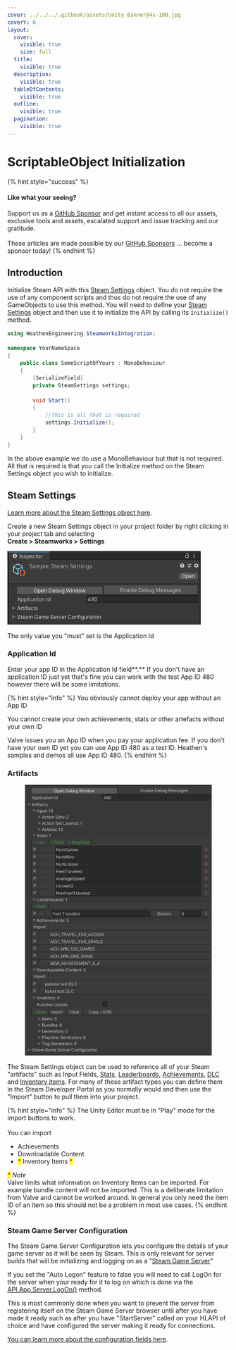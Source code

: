 ```yaml
---
cover: ../../../.gitbook/assets/Unity Banner@4x-100.jpg
coverY: 0
layout:
  cover:
    visible: true
    size: full
  title:
    visible: true
  description:
    visible: true
  tableOfContents:
    visible: true
  outline:
    visible: true
  pagination:
    visible: true
---
```


# ScriptableObject Initialization

{% hint style="success" %}
#### Like what your seeing?

Support us as a [GitHub Sponsor](../../../become-a-sponsor/) and get instant access to all our assets, exclusive tools and assets, escalated support and issue tracking and our gratitude.\
\
These articles are made possible by our [GitHub Sponsors](../../../become-a-sponsor/) ... become a sponsor today!
{% endhint %}

## Introduction

Initialize Steam API with this [Steam Settings](../scriptable-objects/steam-settings/) object. You do not require the use of any component scripts and thus do not require the use of any GameObjects to use this method. You will need to define your [Steam Settings](../scriptable-objects/steam-settings/) object and then use it to initialize the API by calling its `Initialize()` method.

```csharp
using HeathenEngineering.SteamworksIntegration;

namespace YourNameSpace
{
    public class SomeScriptOfYours : MonoBehaviour
    {
        [SerializeField]
        private SteamSettings settings;
    
        void Start()
        {
            //This is all that is required
            settings.Initialize();
        }
    }
}
```

In the above example we do use a MonoBehaviour but that is not required. All that is required is that you call the Initialize method on the Steam Settings object you wish to initialize.

## Steam Settings

[Learn more about the Steam Settings object here](../scriptable-objects/steam-settings/).

Create a new Steam Settings object in your project folder by right clicking in your project tab and selecting\
**Create > Steamworks > Settings**

![](<../../../.gitbook/assets/image (158) (1) (1) (1) (1).png>)

The only value you "must" set is the Application Id

### Application Id

Enter your app ID in the Application Id field**.**  If you don't have an application ID just yet that's fine you can work with the test App ID 480 however there will be some limitations.&#x20;

{% hint style="info" %}
You obviously cannot deploy your app without an App ID

You cannot create your own achievements, stats or other artefacts without your own ID



Valve issues you an App ID when you pay your application fee. If you don't have your own ID yet you can use App ID 480 as a test ID. Heathen's samples and demos all use App ID 480.
{% endhint %}

### Artifacts

<figure><img src="../../../.gitbook/assets/image (3) (5).png" alt=""><figcaption></figcaption></figure>

The Steam Settings object can be used to reference all of your Steam "artifacts" such as Input Fields, [Stats](../../../company/steam/steamworks/stats-object.md), [Leaderboards](../../../company/steam/steamworks/leaderboard-object/), [Achievements](../../../company/steam/achievements.md), [DLC ](../../../company/steam/steamworks/downloadable-content-object.md)and [Inventory items](../../../company/steam/steamworks/inventory/). For many of these artifact types you can define them in the Steam Developer Portal as you normally would and then use the "Import" button to pull them into your project.

{% hint style="info" %}
The Unity Editor must be in "Play" mode for the import buttons to work.\
\
You can import

* Achievements
* Downloadable Content&#x20;
* <mark style="color:red;">\*</mark> Inventory Items <mark style="color:red;">\*</mark>



&#x20;_<mark style="color:red;">\*</mark> Note_\
Valve limits what information on Inventory Items can be imported. For example bundle content will not be imported. This is a deliberate limitation from Valve and cannot be worked around. In general you only need the item ID of an item so this should not be a problem in most use cases.
{% endhint %}

### Steam Game Server Configuration

The Steam Game Server Configuration lets you configure the details of your game server as it will be seen by Steam. This is only relevant for server builds that will be initializing and logging on as a "[Steam Game Server](../../../company/steam/steamworks/multiplayer/game-server-browser/)"

If you set the "Auto Logon" feature to false you will need to call LogOn for the server when your ready for it to log on which is done via the [API.App.Server.LogOn()](../api/app.server.md#logon) method.

This is most commonly done when you want to prevent the server from registering itself on the Steam Game Server browser until after you have made it ready such as after you have "StartServer" called on your HLAPI of choice and have configured the server making it ready for connections.

[You can learn more about the configuration fields here](../objects/steam-game-server-configuration.md).
